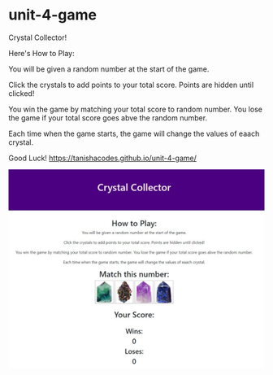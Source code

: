 # unit-4-game
Crystal Collector!

Here's How to Play:

You will be given a random number at the start of the game.

Click the crystals to add points to your total score. Points are hidden until clicked!

You win the game by matching your total score to random number. You lose the game if your total score goes abve the random number.

Each time when the game starts, the game will change the values of eaach crystal.

Good Luck! https://tanishacodes.github.io/unit-4-game/

![Image of Crystal Collectors Game](assets\images\crystal-collector-image.jpg)
